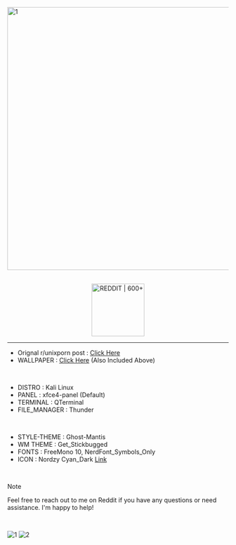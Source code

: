 <img width="2560" height="600" alt="1" src="https://github.com/user-attachments/assets/3c9094fc-59dd-4dc1-aca4-2ee2a071d276" /> \
<br>
<p align="center">
  <a href="https://www.reddit.com/r/unixporn/comments/1iol9mr/xfce_the_creation_of_adam/?utm_source=share&utm_medium=web3x&utm_name=web3xcss&utm_term=1&utm_content=share_button">
    <img src="https://img.shields.io/badge/REDDIT%20%7C%20600%2B-FF4500?style=for-the-badge&logo=reddit&logoColor=white" alt="REDDIT | 600+" style="width: 120px;" />
  </a>
</p>

---






- Orignal r/unixporn post : [Click Here](https://www.reddit.com/r/unixporn/comments/1iol9mr/xfce_the_creation_of_adam/?utm_source=share&utm_medium=web3x&utm_name=web3xcss&utm_term=1&utm_content=share_button)
- WALLPAPER : [Click Here](https://x.com/punsbymann/status/1860315813032427662)  (Also Included Above)
<br/>

- DISTRO : Kali Linux
- PANEL : xfce4-panel (Default)
- TERMINAL : QTerminal
- FILE_MANAGER : Thunder
<br/>

- STYLE-THEME : Ghost-Mantis
- WM THEME : Get_Stickbugged
- FONTS : FreeMono 10, NerdFont_Symbols_Only
- ICON : Nordzy Cyan_Dark [Link](https://github.com/alvatip/Nordzy-icon)
<br/>

> [!NOTE]
> Feel free to reach out to me on Reddit if you have any questions or need assistance. I'm happy to help!
<br/>

![1](https://github.com/user-attachments/assets/0f880099-8f2b-4121-b538-3e6955dfb3f5)
![2](https://github.com/user-attachments/assets/1e3cd3df-5f66-45b1-95cd-5cd93cbb7b8f)
